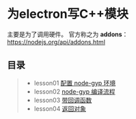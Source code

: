 为electron写C++模块
===================

主要是为了调用硬件。
官方称之为 **addons**： https://nodejs.org/api/addons.html



目录
-------------

> - lesson01 [配置 node-gyp 环境](https://github.com/cTaoLee/electronAddons/tree/master/lesson01)
> - lesson02 [node-gyp 编译流程](https://github.com/cTaoLee/electronAddons/tree/master/lesson02)
> - lesson03 [带回调函数](https://github.com/cTaoLee/electronAddons/tree/master/lesson03)
> - lesson04 [返回对象](https://github.com/cTaoLee/electronAddons/tree/master/lesson04)